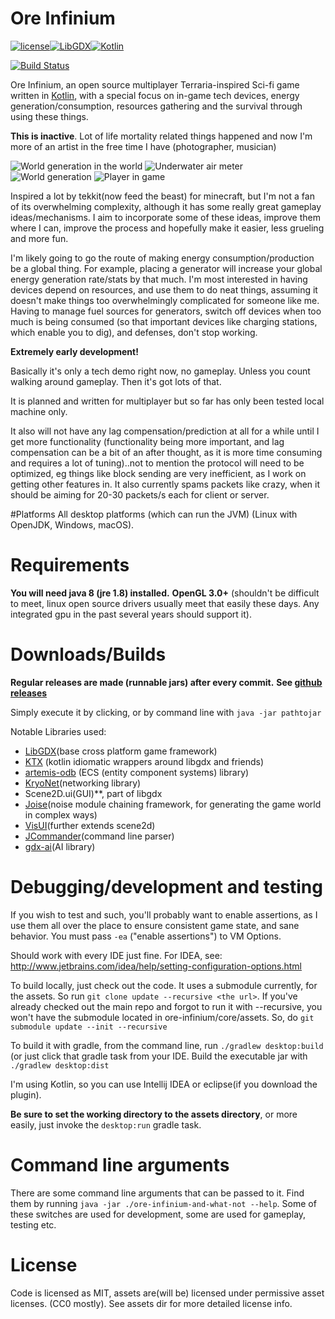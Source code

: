 # Ore Infinium

[![license](https://img.shields.io/github/license/mashape/apistatus.svg?maxAge=2592000?style=plastic)]()[![LibGDX](https://img.shields.io/badge/libgdx-1.9.6-red.svg)](https://libgdx.badlogicgames.com/)[![Kotlin](https://img.shields.io/badge/kotlin-1.1.1-orange.svg)](http://kotlinlang.org/)


[![Build Status](https://travis-ci.org/sreich/ore-infinium.svg?branch=master)](https://travis-ci.org/sreich/ore-infinium)

Ore Infinium, an open source multiplayer Terraria-inspired Sci-fi game written in [Kotlin](https://kotlinlang.org/), with a special focus on in-game tech devices, energy generation/consumption, resources gathering and the survival
through using these things. 

**This is inactive**. Lot of life mortality related things happened and now I'm more of an artist in the free time I have (photographer, musician)

![World generation in the world](http://i.imgur.com/6A8fxdz.png)
![Underwater air meter](http://i.imgur.com/bAhDtkF.png)
![World generation](http://i.imgur.com/uZRsqcG.png)
![Player in game](https://i.imgur.com/EVhMT1w.png)

Inspired a lot by tekkit(now feed the beast) for minecraft, but I'm not a fan of its overwhelming complexity, although it has some really great gameplay ideas/mechanisms. I aim to incorporate some of these ideas, improve them where I can, improve the process and hopefully make it easier, less grueling and more fun. 

I'm likely going to go the route of making energy consumption/production be a global thing. For example, placing a generator will increase your global energy generation rate/stats by that much. I'm most interested in having devices depend on resources, and use them to do neat things, assuming it doesn't make things too overwhelmingly complicated for someone like me. Having to manage fuel sources for generators, switch off devices when too much is being consumed (so that important devices like charging stations, which enable you to dig), and defenses, don't stop working.

**Extremely early development!**

Basically it's only a tech demo right now, no gameplay. Unless you count walking around gameplay. Then it's got lots of that.

It is planned and written for multiplayer but so far has only been tested local
machine only.

It also will not have any lag compensation/prediction at all for a while until
I get more functionality (functionality being more important, and lag compensation
can be a bit of an after thought, as it is more time consuming and requires
a lot of tuning)..not to mention the protocol will need to be optimized,
eg things like block sending are very inefficient, as I
work on getting other features in. It also currently spams packets like
crazy, when it should be aiming for 20-30 packets/s each for client or server.

#Platforms
All desktop platforms (which can run the JVM) (Linux with OpenJDK,
Windows, macOS).

# Requirements
**You will need java 8 (jre 1.8) installed.**
**OpenGL 3.0+** (shouldn't be difficult to meet, linux open source drivers usually meet that easily these days. Any integrated gpu in the past several years should support it).

# Downloads/Builds

**Regular releases are made (runnable jars) after every commit.**
**See [github releases](https://github.com/sreich/ore-infinium/releases)**

Simply execute it by clicking, or by command line with `java -jar pathtojar`

Notable Libraries used:
* [LibGDX](https://libgdx.badlogicgames.com/)(base cross platform game framework)
* [KTX](https://github.com/czyzby/ktx/) (kotlin idiomatic wrappers around libgdx and friends)
* [artemis-odb](https://github.com/junkdog/artemis-odb) (ECS (entity component systems) library)
* [KryoNet](https://github.com/EsotericSoftware/kryonet)(networking library)
* Scene2D.ui(GUI)**, part of libgdx
* [Joise](https://github.com/SudoPlayGames/Joise)(noise module chaining framework, for generating the game world in complex ways)
* [VisUI](https://github.com/kotcrab/vis-editor/wiki/VisUI)(further extends scene2d)
* [JCommander](https://github.com/cbeust/jcommander)(command line parser)
* [gdx-ai](https://github.com/libgdx/gdx-ai)(AI library)

# Debugging/development and testing

If you wish to test and such, you'll probably want to enable assertions, as I use
them all over the place to ensure consistent game state, and sane behavior. You
must pass `-ea` ("enable assertions") to VM Options.

Should work with every IDE just fine. For IDEA, see: http://www.jetbrains.com/idea/help/setting-configuration-options.html

To build locally, just check out the code. It uses a submodule currently, for the assets. So run `git clone update --recursive <the url>`. If you've already checked out the main repo and forgot to run it with --recursive, you won't have the submodule located in ore-infinium/core/assets. So, do `git submodule update --init --recursive`

To build it with gradle, from the command line, run `./gradlew desktop:build` (or just click that gradle task from your IDE. Build the executable jar with `./gradlew desktop:dist`

I'm using Kotlin, so you can use Intellij IDEA or eclipse(if you download the plugin).

**Be sure to set the working directory to the assets directory**, or more easily, just invoke the `desktop:run` gradle task.

# Command line arguments
There are some command line arguments that can be passed to it. Find them by running `java -jar ./ore-infinium-and-what-not --help`. Some of these switches are used for development, some are used for gameplay, testing etc.

# License
Code is licensed as MIT, assets are(will be) licensed under permissive asset licenses. (CC0 mostly).
See assets dir for more detailed license info.
